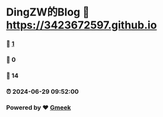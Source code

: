 # DingZW的Blog :link: https://3423672597.github.io 
### :page_facing_up: [1](https://3423672597.github.io/tag.html) 
### :speech_balloon: 0 
### :hibiscus: 14 
### :alarm_clock: 2024-06-29 09:52:00 
### Powered by :heart: [Gmeek](https://github.com/Meekdai/Gmeek)
